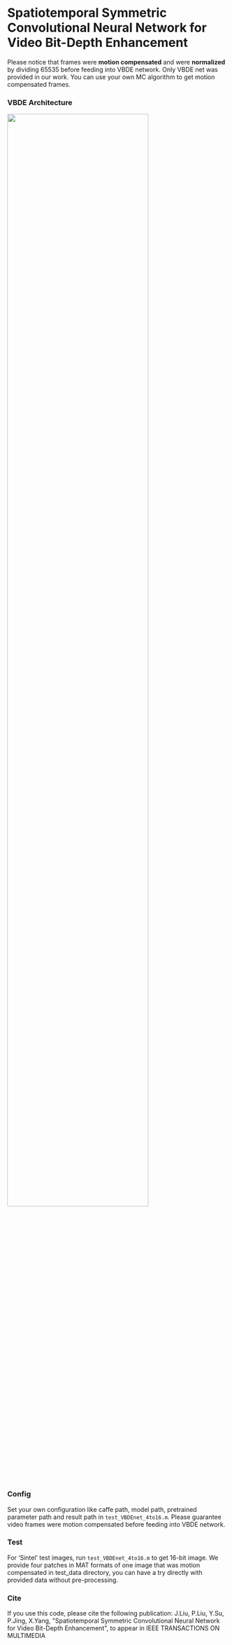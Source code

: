 # Spatiotemporal Symmetric Convolutional Neural Network for Video Bit-Depth Enhancement  
Please notice that frames were **motion compensated** and were **normalized** by dividing 65535 before feeding into VBDE network. Only VBDE net was provided in our work. You can use your own MC algorithm to get motion compensated frames.

### VBDE Architecture  
<img src="https://github.com/TJUMMG/pictures2github/blob/master/Bit-Depth%20Enhancement/VBDE/vbde-architecture.png" width="80%" align=center />  

### Config  
Set your own configuration like caffe path, model path, pretrained parameter path and result path in `test_VBDEnet_4to16.m`. Please guarantee video frames were motion compensated before feeding into VBDE network.
### Test
For ‘Sintel’ test images,  run `test_VBDEnet_4to16.m` to get 16-bit image. We provide four patches in MAT formats of one image that was motion compensated in test_data directory, you can have a try directly with provided data without pre-processing.

### Cite

If you use this code, please cite the following publication:
    J.Liu, P.Liu, Y.Su, P.Jing, X.Yang, "Spatiotemporal Symmetric Convolutional Neural Network for Video Bit-Depth Enhancement", to appear in IEEE TRANSACTIONS ON MULTIMEDIA

